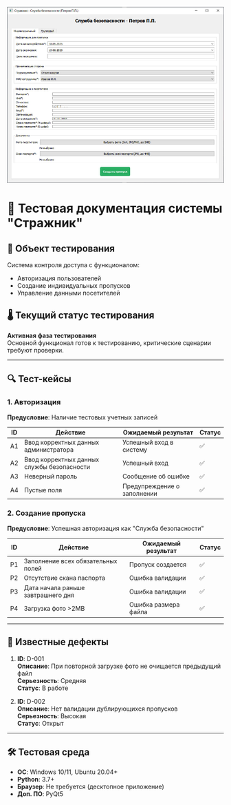 ![Лого проекта](logo.jpg)

# 🧪 Тестовая документация системы "Стражник"

## 📌 Объект тестирования
Система контроля доступа с функционалом:
- Авторизация пользователей
- Создание индивидуальных пропусков
- Управление данными посетителей

## 🌡️ Текущий статус тестирования
**Активная фаза тестирования**  
Основной функционал готов к тестированию, критические сценарии требуют проверки.

---

## 🔍 Тест-кейсы

### 1. Авторизация
**Предусловие**: Наличие тестовых учетных записей

| ID | Действие | Ожидаемый результат | Статус |
|----|----------|---------------------|--------|
| A1 | Ввод корректных данных администратора | Успешный вход в систему | ✅ |
| A2 | Ввод корректных данных службы безопасности | Успешный вход | ✅ |
| A3 | Неверный пароль | Сообщение об ошибке | ✅ |
| A4 | Пустые поля | Предупреждение о заполнении | ✅ |

### 2. Создание пропуска
**Предусловие**: Успешная авторизация как "Служба безопасности"

| ID | Действие | Ожидаемый результат | Статус |
|----|----------|---------------------|--------|
| P1 | Заполнение всех обязательных полей | Пропуск создается | ✅ |
| P2 | Отсутствие скана паспорта | Ошибка валидации | ✅ |
| P3 | Дата начала раньше завтрашнего дня | Ошибка валидации | ✅ |
| P4 | Загрузка фото >2MB | Ошибка размера файла | ✅ |

---

## 🐛 Известные дефекты
1. **ID**: D-001  
   **Описание**: При повторной загрузке фото не очищается предыдущий файл  
   **Серьезность**: Средняя  
   **Статус**: В работе

2. **ID**: D-002  
   **Описание**: Нет валидации дублирующихся пропусков  
   **Серьезность**: Высокая  
   **Статус**: Открыт

---

## 🛠 Тестовая среда
- **ОС**: Windows 10/11, Ubuntu 20.04+
- **Python**: 3.7+
- **Браузер**: Не требуется (десктопное приложение)
- **Доп. ПО**: PyQt5
